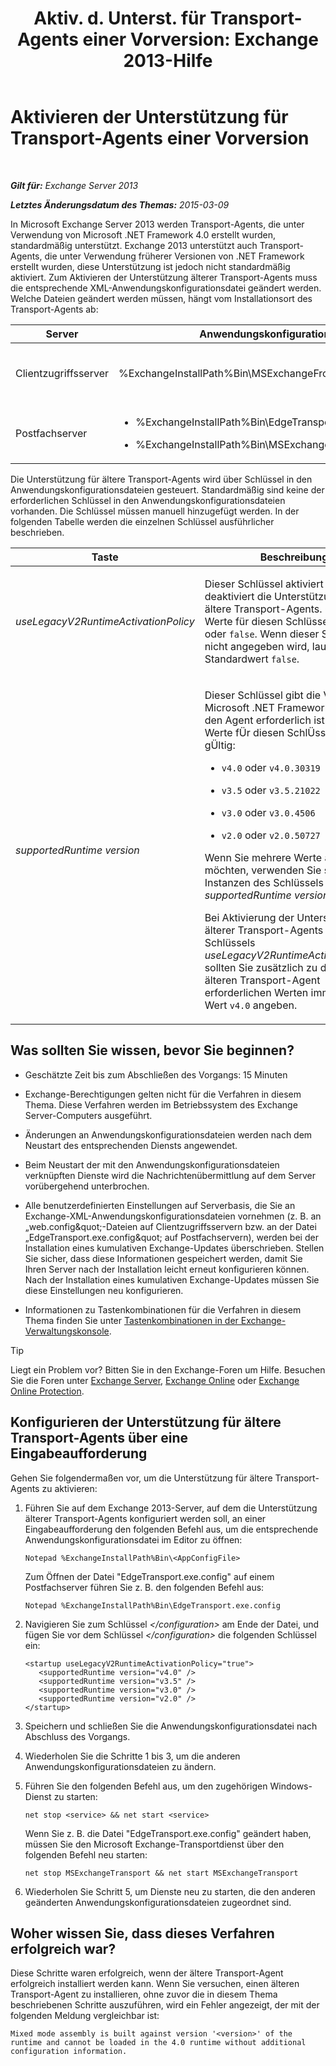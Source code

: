 ﻿---
title: 'Aktiv. d. Unterst. für Transport-Agents einer Vorversion: Exchange 2013-Hilfe'
TOCTitle: Aktivieren der Unterstützung für Transport-Agents einer Vorversion
ms:assetid: 00617e87-7199-406e-b4a3-94378f657f1f
ms:mtpsurl: https://technet.microsoft.com/de-de/library/JJ591524(v=EXCHG.150)
ms:contentKeyID: 50474926
ms.date: 05/22/2018
mtps_version: v=EXCHG.150
ms.translationtype: MT
---

# Aktivieren der Unterstützung für Transport-Agents einer Vorversion

 

_**Gilt für:** Exchange Server 2013_

_**Letztes Änderungsdatum des Themas:** 2015-03-09_

In Microsoft Exchange Server 2013 werden Transport-Agents, die unter Verwendung von Microsoft .NET Framework 4.0 erstellt wurden, standardmäßig unterstützt. Exchange 2013 unterstützt auch Transport-Agents, die unter Verwendung früherer Versionen von .NET Framework erstellt wurden, diese Unterstützung ist jedoch nicht standardmäßig aktiviert. Zum Aktivieren der Unterstützung älterer Transport-Agents muss die entsprechende XML-Anwendungskonfigurationsdatei geändert werden. Welche Dateien geändert werden müssen, hängt vom Installationsort des Transport-Agents ab:


<table>
<colgroup>
<col style="width: 33%" />
<col style="width: 33%" />
<col style="width: 33%" />
</colgroup>
<thead>
<tr class="header">
<th>Server</th>
<th>Anwendungskonfigurationsdateien</th>
<th>Microsoft Windows-Dienst</th>
</tr>
</thead>
<tbody>
<tr class="odd">
<td><p>Clientzugriffsserver</p></td>
<td><p>%ExchangeInstallPath%Bin\MSExchangeFrontendTransport.exe.config</p></td>
<td><p>Microsoft Exchange-Front-End-Transport (MSExchangeFrontendTransport)</p></td>
</tr>
<tr class="even">
<td><p>Postfachserver</p></td>
<td><ul>
<li><p>%ExchangeInstallPath%Bin\EdgeTransport.exe.config</p></li>
<li><p>%ExchangeInstallPath%Bin\MSExchangeTransport.exe.config</p></li>
</ul></td>
<td><p>Microsoft Exchange-Transport (MSExchangeTransport)</p></td>
</tr>
</tbody>
</table>


Die Unterstützung für ältere Transport-Agents wird über Schlüssel in den Anwendungskonfigurationsdateien gesteuert. Standardmäßig sind keine der erforderlichen Schlüssel in den Anwendungskonfigurationsdateien vorhanden. Die Schlüssel müssen manuell hinzugefügt werden. In der folgenden Tabelle werden die einzelnen Schlüssel ausführlicher beschrieben.


<table>
<colgroup>
<col style="width: 50%" />
<col style="width: 50%" />
</colgroup>
<thead>
<tr class="header">
<th>Taste</th>
<th>Beschreibung</th>
</tr>
</thead>
<tbody>
<tr class="odd">
<td><p><em>useLegacyV2RuntimeActivationPolicy</em></p></td>
<td><p>Dieser Schlüssel aktiviert oder deaktiviert die Unterstützung für ältere Transport-Agents. Gültige Werte für diesen Schlüssel sind <code>true</code> oder <code>false</code>. Wenn dieser Schlüssel nicht angegeben wird, lautet der Standardwert <code>false</code>.</p></td>
</tr>
<tr class="even">
<td><p><em>supportedRuntime version</em></p></td>
<td><p>Dieser Schlüssel gibt die Version von Microsoft .NET Framework an, die für den Agent erforderlich ist. Folgende Werte fÜr diesen SchlÜssel sind gÜltig:</p>
<ul>
<li><p><code>v4.0</code> oder <code>v4.0.30319</code></p></li>
<li><p><code>v3.5</code> oder <code>v3.5.21022</code></p></li>
<li><p><code>v3.0</code> oder <code>v3.0.4506</code></p></li>
<li><p><code>v2.0</code> oder <code>v2.0.50727</code></p></li>
</ul>
<p>Wenn Sie mehrere Werte angeben möchten, verwenden Sie separate Instanzen des Schlüssels <em>supportedRuntime version</em>.</p>
<p>Bei Aktivierung der Unterstützung älterer Transport-Agents mithilfe des Schlüssels <em>useLegacyV2RuntimeActivationPolicy</em> sollten Sie zusätzlich zu den für den älteren Transport-Agent erforderlichen Werten immer den Wert <code>v4.0</code> angeben.</p></td>
</tr>
</tbody>
</table>


## Was sollten Sie wissen, bevor Sie beginnen?

  - Geschätzte Zeit bis zum Abschließen des Vorgangs: 15 Minuten

  - Exchange-Berechtigungen gelten nicht für die Verfahren in diesem Thema. Diese Verfahren werden im Betriebssystem des Exchange Server-Computers ausgeführt.

  - Änderungen an Anwendungskonfigurationsdateien werden nach dem Neustart des entsprechenden Diensts angewendet.

  - Beim Neustart der mit den Anwendungskonfigurationsdateien verknüpften Dienste wird die Nachrichtenübermittlung auf dem Server vorübergehend unterbrochen.

  - Alle benutzerdefinierten Einstellungen auf Serverbasis, die Sie an Exchange-XML-Anwendungskonfigurationsdateien vornehmen (z. B. an „web.config\&quot;-Dateien auf Clientzugriffsservern bzw. an der Datei „EdgeTransport.exe.config\&quot; auf Postfachservern), werden bei der Installation eines kumulativen Exchange-Updates überschrieben. Stellen Sie sicher, dass diese Informationen gespeichert werden, damit Sie Ihren Server nach der Installation leicht erneut konfigurieren können. Nach der Installation eines kumulativen Exchange-Updates müssen Sie diese Einstellungen neu konfigurieren.

  - Informationen zu Tastenkombinationen für die Verfahren in diesem Thema finden Sie unter [Tastenkombinationen in der Exchange-Verwaltungskonsole](keyboard-shortcuts-in-the-exchange-admin-center-exchange-online-protection-help.md).


> [!TIP]
> Liegt ein Problem vor? Bitten Sie in den Exchange-Foren um Hilfe. Besuchen Sie die Foren unter <A href="https://go.microsoft.com/fwlink/p/?linkid=60612">Exchange Server</A>, <A href="https://go.microsoft.com/fwlink/p/?linkid=267542">Exchange Online</A> oder <A href="https://go.microsoft.com/fwlink/p/?linkid=285351">Exchange Online Protection</A>.



## Konfigurieren der Unterstützung für ältere Transport-Agents über eine Eingabeaufforderung

Gehen Sie folgendermaßen vor, um die Unterstützung für ältere Transport-Agents zu aktivieren:

1.  Führen Sie auf dem Exchange 2013-Server, auf dem die Unterstützung älterer Transport-Agents konfiguriert werden soll, an einer Eingabeaufforderung den folgenden Befehl aus, um die entsprechende Anwendungskonfigurationsdatei im Editor zu öffnen:
    
        Notepad %ExchangeInstallPath%Bin\<AppConfigFile>
    
    Zum Öffnen der Datei "EdgeTransport.exe.config" auf einem Postfachserver führen Sie z. B. den folgenden Befehl aus:
    
        Notepad %ExchangeInstallPath%Bin\EdgeTransport.exe.config

2.  Navigieren Sie zum Schlüssel *\</configuration\>* am Ende der Datei, und fügen Sie vor dem Schlüssel *\</configuration\>* die folgenden Schlüssel ein:
    
        <startup useLegacyV2RuntimeActivationPolicy="true">
           <supportedRuntime version="v4.0" />
           <supportedRuntime version="v3.5" />
           <supportedRuntime version="v3.0" />
           <supportedRuntime version="v2.0" />
        </startup>

3.  Speichern und schließen Sie die Anwendungskonfigurationsdatei nach Abschluss des Vorgangs.

4.  Wiederholen Sie die Schritte 1 bis 3, um die anderen Anwendungskonfigurationsdateien zu ändern.

5.  Führen Sie den folgenden Befehl aus, um den zugehörigen Windows-Dienst zu starten:
    
        net stop <service> && net start <service>
    
    Wenn Sie z. B. die Datei "EdgeTransport.exe.config" geändert haben, müssen Sie den Microsoft Exchange-Transportdienst über den folgenden Befehl neu starten:
    
        net stop MSExchangeTransport && net start MSExchangeTransport

6.  Wiederholen Sie Schritt 5, um Dienste neu zu starten, die den anderen geänderten Anwendungskonfigurationsdateien zugeordnet sind.

## Woher wissen Sie, dass dieses Verfahren erfolgreich war?

Diese Schritte waren erfolgreich, wenn der ältere Transport-Agent erfolgreich installiert werden kann. Wenn Sie versuchen, einen älteren Transport-Agent zu installieren, ohne zuvor die in diesem Thema beschriebenen Schritte auszuführen, wird ein Fehler angezeigt, der mit der folgenden Meldung vergleichbar ist:

    Mixed mode assembly is built against version '<version>' of the runtime and cannot be loaded in the 4.0 runtime without additional configuration information.

